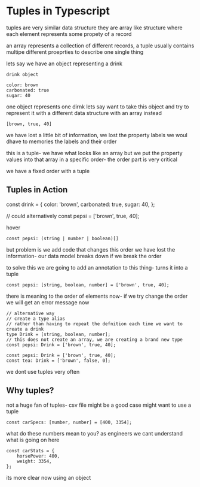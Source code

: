 # Tuples in Typescript

tuples are very similar data structure
they are array like structure where each element represents some propety of a record

an array represents a collection of different records, a tuple usually contains multipe different proeprties to describe one single thing

lets say we have an object representing a drink

```
drink object

color: brown
carbonated: true
sugar: 40
```

one object represents one dirnk
lets say want to take this object and try to represent it with a different data structure
with an array instead

```
[brown, true, 40]
```

we have lost a little bit of information, we lost the property labels
we woul dhave to memories the labels and their order

this is a tuple- we have what looks like an array but we put the property values into that array in a specific order- the order part is very critical

we have a fixed order with a tuple

## Tuples in Action

const drink = {
color: 'brown',
carbonated: true,
sugar: 40,
};

// could alternatively
const pepsi = ['brown', true, 40];

hover

```
const pepsi: (string | number | boolean)[]
```

but problem is we add code that changes this order we have lost the information- our data model breaks down if we break the order

to solve this we are going to add an annotation to this thing- turns it into a tuple

```
const pepsi: [string, boolean, number] = ['brown', true, 40];
```

there is meaning to the order of elements now- if we try change the order we will get an error message now

```
// alternative way
// create a type alias
// rather than having to repeat the defnition each time we want to create a drink
type Drink = [string, boolean, number];
// this does not create an array, we are creating a brand new type
const pepsi: Drink = ['brown', true, 40];

```

```
const pepsi: Drink = ['brown', true, 40];
const tea: Drink = ['brown', false, 0];
```

we dont use tuples very often

## Why tuples?

not a huge fan of tuples- csv file might be a good case might want to use a tuple

```
const carSpecs: [number, number] = [400, 3354];
```

what do these numbers mean to you?
as engineers we cant understand what is going on here

```
const carStats = {
	horsePower: 400,
	weight: 3354,
};

```

its more clear now using an object
